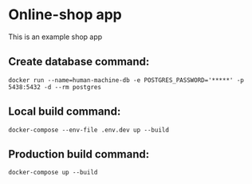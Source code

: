 # Online-shop app
 This is an example shop app


## Create database command:
```
docker run --name=human-machine-db -e POSTGRES_PASSWORD='*****' -p 5438:5432 -d --rm postgres
```
## Local build command:

```
docker-compose --env-file .env.dev up --build
```
## Production build command:
```
docker-compose up --build
```
